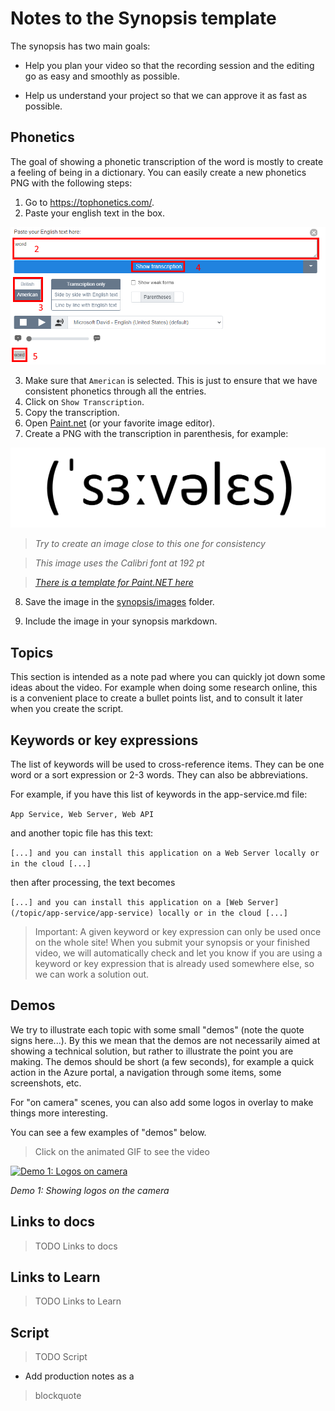 # Notes to the Synopsis template

The synopsis has two main goals:

- Help you plan your video so that the recording session and the editing go as easy and smoothly as possible.

- Help us understand your project so that we can approve it as fast as possible.

<a id="phonetics"></a>

## Phonetics

The goal of showing a phonetic transcription of the word is mostly to create a feeling of being in a dictionary. You can easily create a new phonetics PNG with the following steps:

1. Go to https://tophonetics.com/.
2. Paste your english text in the box.

![tophonetics screenshot](images/2020-04-29_17-21-27.png)

3. Make sure that `American` is selected. This is just to ensure that we have consistent phonetics through all the entries.
4. Click on `Show Transcription`.
5. Copy the transcription.
6. Open [Paint.net](https://www.getpaint.net/download.html) (or your favorite image editor).
7. Create a PNG with the transcription in parenthesis, for example:

![phonetics](images/Phonetics.png)

> *Try to create an image close to this one for consistency*

> *This image uses the Calibri font at 192 pt*

> *[There is a template for Paint.NET here](../templates/Phonetics.pdn)*

8. Save the image in the [synopsis/images](../synopsis/images/) folder.

9. Include the image in your synopsis markdown.

<a id="topics"></a>

## Topics

This section is intended as a note pad where you can quickly jot down some ideas about the video. For example when doing some research online, this is a convenient place to create a bullet points list, and to consult it later when you create the script.

<a id="keywords"></a>

## Keywords or key expressions

The list of keywords will be used to cross-reference items. They can be one word or a sort expression or 2-3 words. They can also be abbreviations.

For example, if you have this list of keywords in the app-service.md file:

`App Service, Web Server, Web API`

and another topic file has this text:

`[...] and you can install this application on a Web Server locally or in the cloud [...]`

then after processing, the text becomes

`[...] and you can install this application on a [Web Server](/topic/app-service/app-service) locally or in the cloud [...]`

> Important: A given keyword or key expression can only be used once on the whole site! When you submit your synopsis or your finished video, we will automatically check and let you know if you are using a keyword or key expression that is already used somewhere else, so we can work a solution out.

<a id="demos"></a>

## Demos

We try to illustrate each topic with some small "demos" (note the quote signs here...). By this we mean that the demos are not necessarily aimed at showing a technical solution, but rather to illustrate the point you are making. The demos should be short (a few seconds), for example a quick action in the Azure portal, a navigation through some items, some screenshots, etc.

For "on camera" scenes, you can also add some logos in overlay to make things more interesting.

You can see a few examples of "demos" below.

> Click on the animated GIF to see the video

[![Demo 1: Logos on camera](images/2020-05-03_18-13-01.gif)](https://1drv.ms/v/s!As15SQCXjw37teRWYrgBM3QAHIdQgw?e=ota5F5)

*Demo 1: Showing logos on the camera*

<a id="docs"></a>

## Links to docs

> TODO Links to docs

<a id="learn"></a>

## Links to Learn

> TODO Links to Learn

<a id="script"></a>

## Script

> TODO Script

- Add production notes as a

> blockquote

